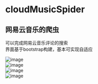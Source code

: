 # cloudMusicSpider
## 网易云音乐的爬虫    
可以完成网易云音乐评论的搜索    
界面基于bootstrap构建，基本可实现自适应    

![image](https://github.com/Jhinwins/cloudMusicSpider/blob/master/imgs/comments_index.png)    
![image](https://github.com/Jhinwins/cloudMusicSpider/blob/master/imgs/index.png)    
![image](https://github.com/Jhinwins/cloudMusicSpider/blob/master/imgs/search_comments.png)    
![image](https://github.com/Jhinwins/cloudMusicSpider/blob/master/imgs/comments.png)
